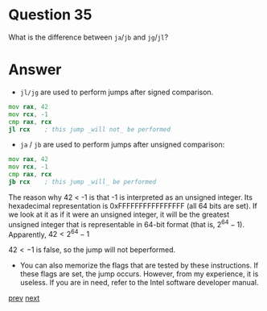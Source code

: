
# Question 35


What is the difference between `ja`/`jb` and `jg`/`jl`?


# Answer





* ```jl/jg``` are used to perform jumps after signed comparison.


```asm
mov rax, 42
mov rcx, -1
cmp rax, rcx
jl rcx    ; this jump _will not_ be performed
```

* ```ja``` / ```jb``` are used to perform jumps after unsigned comparison:

```asm
mov rax, 42
mov rcx, -1
cmp rax, rcx
jb rcx    ; this jump _will_ be performed
```

The reason why 42 < -1  is that -1 is interpreted as an unsigned integer.
Its hexadecimal representation is 0xFFFFFFFFFFFFFFFF (all 64 bits are set).
If we look at it as if it were an unsigned integer, it will be the greatest
unsigned integer that is representable in 64-bit format (that is, $2^64-1$).
Apparently, $42 < 2^64-1$

$42 < -1$ is false, so the jump will not beperformed.
* You can also memorize the flags that are tested by these instructions. If these
flags are set, the jump occurs. However, from my experience, it is useless. If you are in need, refer to the Intel software developer manual.





[prev](34.md) [next](36.md)
